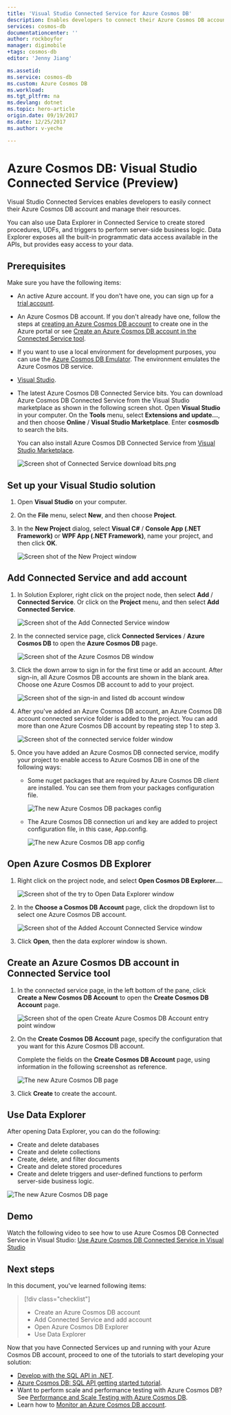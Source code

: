 ```yaml
---
title: 'Visual Studio Connected Service for Azure Cosmos DB'
description: Enables developers to connect their Azure Cosmos DB account easily and manage resources through Visual Studio Connected Services
services: cosmos-db
documentationcenter: ''
author: rockboyfor
manager: digimobile
+tags: cosmos-db 
editor: 'Jenny Jiang'

ms.assetid: 
ms.service: cosmos-db
ms.custom: Azure Cosmos DB 
ms.workload: 
ms.tgt_pltfrm: na
ms.devlang: dotnet
ms.topic: hero-article
origin.date: 09/19/2017
ms.date: 12/25/2017
ms.author: v-yeche

---
```

# Azure Cosmos DB: Visual Studio Connected Service (Preview)

Visual Studio Connected Services enables developers to easily connect their Azure Cosmos DB account and manage their resources.

You can also use Data Explorer in Connected Service to create stored procedures, UDFs, and triggers to perform server-side business logic. Data Explorer exposes all the built-in programmatic data access available in the APIs, but provides easy access to your data.

## Prerequisites

Make sure you have the following items:

* An active Azure account. If you don't have one, you can sign up for a [trial account](https://www.azure.cn/pricing/1rmb-trial/). 
* An Azure Cosmos DB account. If you don't already have one, follow the steps at [creating an Azure Cosmos DB account](create-sql-api-dotnet.md) to create one in the Azure portal or see [Create an Azure Cosmos DB account in the Connected Service tool](#Create-an-Azure-Cosmo-DB-account-in-Connected-Service-tool). 
* If you want to use a local environment for development purposes, you can use the [Azure Cosmos DB Emulator](local-emulator.md). The environment emulates the Azure Cosmos DB service.
* [Visual Studio](http://www.visualstudio.com/).
* The latest Azure Cosmos DB Connected Service bits. You can download Azure Cosmos DB Connected Service from the Visual Studio marketplace as shown in the following screen shot. Open **Visual Studio** in your computer. On the **Tools** menu, select **Extensions and update...**, and then choose **Online** / **Visual Studio Marketplace**. Enter **cosmosdb** to search the bits.

    You can also install Azure Cosmos DB Connected Service from [Visual Studio Marketplace](https://go.microsoft.com/fwlink/?linkid=858709).

    ![Screen shot of Connected Service download bits.png](./media/connected-service/connected-service-downloadbits.png) 

## <a id="SetupVS"></a>Set up your Visual Studio solution
1. Open **Visual Studio** on your computer.
2. On the **File** menu, select **New**, and then choose **Project**.
3. In the **New Project** dialog, select **Visual C#** / **Console App (.NET Framework)** or **WPF App (.NET Framework)**, name your project, and then click **OK**.

    ![Screen shot of the New Project window](./media/connected-service/connected-service-new-project.png)

## Add Connected Service and add account
1. In Solution Explorer, right click on the project node, then select **Add** / **Connected Service**. Or click on the **Project** menu, and then select **Add Connected Service**.

    ![Screen shot of the Add Connected Service window](./media/connected-service/connected-service-add-connectedservice-rightclick.png)
2. In the connected service page, click **Connected Services** / **Azure Cosmos DB** to open the **Azure Cosmos DB** page.

    ![Screen shot of the Azure Cosmos DB window](./media/connected-service/connected-service-choose-azure-cosmosdb.png)
3. Click the down arrow to sign in for the first time or add an account. After sign-in, all Azure Cosmos DB accounts are shown in the blank area. Choose one Azure Cosmos DB account to add to your project.

    ![Screen shot of the sign-in and listed db account window](./media/connected-service/connected-service-add-db-account.png)
4. After you've added an Azure Cosmos DB account, an Azure Cosmos DB account connected service folder is added to the project. You can add more than one Azure Cosmos DB account by repeating step 1 to step 3.

    ![Screen shot of the connected service folder window](./media/connected-service/connected-service-add-connectedservice-folder.png)

5. Once you have added an Azure Cosmos DB connected service, modify your project to enable access to Azure Cosmos DB in one of the following ways:

    * Some nuget packages that are required by Azure Cosmos DB client are installed. You can see them from your packages configuration file. 

        ![The new Azure Cosmos DB packages config](./media/connected-service/connected-service-packages-config.png)   

    * The Azure Cosmos DB connection uri and key are added to project configuration file, in this case, App.config. 

        ![The new Azure Cosmos DB app config](./media/connected-service/connected-service-app-config.png) 

## Open Azure Cosmos DB Explorer
1. Right click on the project node, and select **Open Cosmos DB Explorer...**.

    ![Screen shot of the try to Open Data Explorer window](./media/connected-service/connected-service-right-click-open-data-exporer.png)
2. In the **Choose a Cosmos DB Account** page, click the dropdown list to select one Azure Cosmos DB account.

    ![Screen shot of the Added Account Connected Service window](./media/connected-service/connected-service-open-explorer.png)
3. Click **Open**, then the data explorer window is shown.

## <a id="Create-an-Azure-Cosmo-DB-account-in-Connected-Service-tool"></a>Create an Azure Cosmos DB account in Connected Service tool
1. In the connected service page, in the left bottom of the pane, click **Create a New Cosmos DB Account** to open the **Create Cosmos DB Account** page.

    ![Screen shot of the open Create Azure Cosmos DB Account entry point window](./media/connected-service/connected-service-click-new-db-account.png)
2. On the **Create Cosmos DB Account** page, specify the configuration that you want for this Azure Cosmos DB account.

    Complete the fields on the **Create Cosmos DB Account** page, using information in the following screenshot as reference. 

    ![The new Azure Cosmos DB page](./media/connected-service/connected-service-create-new-account.png)        
3. Click **Create** to create the account.

## Use Data Explorer

After opening Data Explorer, you can do the following:
* Create and delete databases
* Create and delete collections
* Create, delete, and filter documents
* Create and delete stored procedures
* Create and delete triggers and user-defined functions to perform server-side business logic. 

![The new Azure Cosmos DB page](./media/connected-service/connected-service-dataexplorerui.png)

## Demo

Watch the following video to see how to use Azure Cosmos DB Connected Service in Visual Studio: [Use Azure Cosmos DB Connected Service in Visual Studio](https://go.microsoft.com/fwlink/?linkid=858711)

## Next steps
In this document, you've learned following items:

> [!div class="checklist"]
> * Create an Azure Cosmos DB account
> * Add Connected Service and add account
> * Open Azure Cosmos DB Explorer
> * Use Data Explorer

Now that you have Connected Services up and running with your Azure Cosmos DB account, proceed to one of the tutorials to start developing your solution:

* [Develop with the SQL API in .NET](tutorial-develop-sql-api-dotnet.md).
* [Azure Cosmos DB: SQL API getting started tutorial](sql-api-get-started.md).
* Want to perform scale and performance testing with Azure Cosmos DB? See [Performance and Scale Testing with Azure Cosmos DB](performance-testing.md).
* Learn how to [Monitor an Azure Cosmos DB account](monitor-accounts.md).

<!--Update_Description: update link -->

